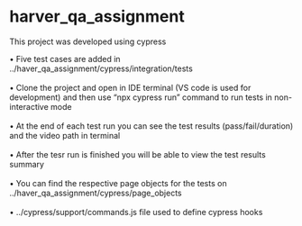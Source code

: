 # harver_qa_assignment

This project was developed using cypress

•	Five test cases are added in ../haver_qa_assignment/cypress/integration/tests <br><br>
•	Clone the project and open in IDE terminal (VS code is used for development) and then use “npx cypress run” command to run tests in non-interactive mode <br><br>
•	At the end of each test run you can see the test results (pass/fail/duration) and the video path in terminal <br><br>
•	After the tesr run is finished you will be able to view the test results summary <br><br>
•	You can find the respective page objects for the tests on ../haver_qa_assignment/cypress/page_objects <br><br>
•	../cypress/support/commands.js file used to define cypress hooks

